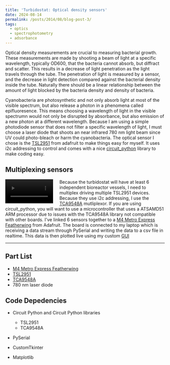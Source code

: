 ```yaml
---
title: 'Turbidostat: Optical density sensors'
date: 2024-08-14
permalink: /posts/2014/08/blog-post-3/
tags:
  - optics
  - spectrophotometry
  - adsorbance
---
```


Optical density measurements are crucial to measuring bacterial growth. These measurements are made by shooting a beam of light at a specific wavelength, typically OD600, that the bacteria cannot absorb, but diffract and scatter. This results in a decrease of light penetration as the light travels through the tube. The penetration of light is measured by a sensor, and the decrease in light detection compared against the bacterial density inside the tube. Naturally there should be a linear relationship between the amount of light blocked by the bacteria density and density of bacteria.

Cyanobacteria are photosynthetic and not only absorb light at most of the visible spectrum, but also release a photon in a phenomena called epifluoresence. This means choosing a wavelength of light in the visible spectrumn would not only be disrupted by absorbance, but also emission of a new photon at a different wavelength. Because I am using a simple photodiode sensor that does not filter a specific wavelength of light, I must choose a laser diode that shoots an near infrared 780 nm light beam since UV could photo-bleach or harm the cyanobacteria. The optical sensor I chose is the [TSL2951](https://cdn-shop.adafruit.com/datasheets/TSL25911_Datasheet_EN_v1.pdf) from adafruit to make things easy for myself. It uses i2c addressing to control and comes with a nice [circuit_python](https://circuitpython.org/) library to make coding easy.

## Multiplexing sensors

<div style="float: left; margin-right: 20px; max-width: 30%;">
  <video style="width: 100%; height: auto;" controls>
    <source src="/images/multi_plex_TSL2951.mp4" type="video/mp4">
    Your browser does not support the video tag.
  </video>
</div>

Because the turbidostat will have at least 6 independent bioreactor vessels, I need to multiplex driving multiple TSL2951 devices. Because they use i2c addressing, I use the [TCA9548A](https://www.adafruit.com/product/2717) mutliplexor. If you are using circuit_python, you will want to use a microcontroller that uses a ATSAMD51 ARM processor due to issues with the TCA9548A library not compatible with other boards. I've linked 6 sensors together to a [M4 Metro Express Featherwing](https://www.adafruit.com/product/3857) from Adafruit. The board is connected to my laptop which is receiving a data stream through PySerial and writing the data to a csv file in realtime. This data is then plotted live using my custom [GUI](https://wongolini.github.io/posts/Turbidostat-UI/) 



---

## Part List
- [M4 Metro Express Featherwing](https://www.adafruit.com/product/3857)
- [TSL2951](https://www.adafruit.com/product/1980)
- [TCA9548A](https://www.adafruit.com/product/2717)
- 780 nm laser diode

## Code Depedencies 
- Circuit Python and Circuit Python libraries
  - TSL2951
  - TCA9548A
 
- PySerial
- CustomTkinter
- Matplotlib
